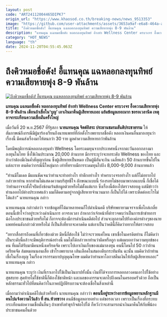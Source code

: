 ```yaml
---
layout: post
code: "ART24112004465DIPK7"
origin_url: "https://www.khaosod.co.th/breaking-news/news_9513353"
image: "https://github.com/user-attachments/assets/3653a9af-e6a8-464a-ab4a-94b54104a1a3"
title: "ถึงคิวหมอชื่อดัง! อี้แทนคุณ แฉหลอกลงทุนทิพย์ ความเสียหายพุ่ง 8-9 พันล้าน"
description: "แทนคุณ แฉหมอชื่อดัง หลอกลงทุนทิพย์ อ้างทำ Wellness Center ครบวงจร อึ้งความเสียหายพุ่ง 8-9 พันล้าน เตือนถ้าเชื่อใน‘บุญ’ เอาเงินมาคืนผู้เสียหายเถอะ แย้มข้อมูลเยอะมาก"
category: "HOT_NEWS"
language: "th"
date: 2024-11-20T04:55:45.063Z
---
```


# ถึงคิวหมอชื่อดัง! อี้แทนคุณ แฉหลอกลงทุนทิพย์ ความเสียหายพุ่ง 8-9 พันล้าน

[![ถึงคิวหมอชื่อดัง! อี้แทนคุณ แฉหลอกลงทุนทิพย์ ความเสียหายพุ่ง 8-9 พันล้าน](https://www.khaosod.co.th/wpapp/uploads/2024/11/doctor-2.jpg "ถึงคิวหมอชื่อดัง! อี้แทนคุณ แฉหลอกลงทุนทิพย์ ความเสียหายพุ่ง 8-9 พันล้าน")](https://www.khaosod.co.th/wpapp/uploads/2024/11/doctor-2.jpg)

**แทนคุณ แฉหมอชื่อดัง หลอกลงทุนทิพย์ อ้างทำ Wellness Center ครบวงจร อึ้งความเสียหายพุ่ง 8-9 พันล้าน เตือนถ้าเชื่อใน‘บุญ’ เอาเงินมาคืนผู้เสียหายเถอะ แย้มข้อมูลเยอะมาก ขอรอเวลานิด เหตุอาจกระเทือนความเชื่อมั่นครั้งใหญ่**

เมื่อวันที่ 20 พ.ย.2567 ที่รัฐสภา **นายแทนคุณ จิตต์อิสระ ประธานชมรมสันติประชาธรรม** ให้สัมภาษณ์ถึงกรณีมีผู้มาร้องเรียนถึงนายแพทย์ที่ก่อตั้งโรงพยาบาลชื่อดัง หลอกเงินคนอื่นมาลงทุนว่า เรื่องนี้ มีคนส่งเรื่องมาให้ตนกว่า 30 ราย มูลค่าความเสียหายกว่าพันล้าน

โดยมีพฤติการณ์หลอกลงทุนทำ Wellness โดยระดมทุนจากประเทศหนึ่งจากตะวันออกกลางมาลงทุนในไทย ซึ่งใช้เงินประมาณ 20,000 ล้านบาท มีการระบุว่าจะยกระดับ Wellness ของไทย และอ้างว่าต้องมีเงินค้ำสัญญาก่อน ซึ่งผู้เสียหายเป็นหมอ เป็นผู้มีอันจะกิน เฉลี่ยแล้ว 50 ล้านบาทขึ้นไปในแต่ละราย ตนคิดว่ากรณีนี้ใหญ่มาก เท่าที่ทราบมีการระดมทุนไปถึง 8,000-9,000 ล้านบาทแล้ว

“ท่านมีโมเดล มีแผนชัดเจนว่าท่านจะทำอย่างไร ทำตึกอย่างไร ทำครบวงจรอย่างไร แต่ก็ไม่อยากไปกล่าวหาท่าน หากท่านไม่แสดงความบริสุทธิ์ใจ ลักษณะแบบนี้ ร่องรอยไม่ชอบมาพากลแบบนี้ ก็เชื่อได้ว่าท่านอาจจะตั้งใจปิดบังซ่อนเร้นข้อมูลด้วยหรือไม่ตั้งแต่แรก ซึ่งเรื่องนี้ต้องไปตรวจสอบดู แต่มีข่าวว่าท่านออกไปต่างประเทศแล้ว ผมก็ติดตามอยู่จากผู้เสียหายจำนวนมาก ก็เป็นไปได้ เพราะติดต่ออะไรไม่ได้แล้ว” นายแทนคุณ กล่าว

นายแทนคุณ กล่าวต่อว่า จากข้อมูลที่ได้มาหลายคนก็ไปดำเนินคดี บริษัทพยายามเจรจาเพื่อไกล่เกลี่ย ตอนนี้เข้าใจว่าอยู่ระหว่างดำเนินการ อาจรอเวลา ถ้าหากว่าเจ้าหน้าที่ตำรวจพบว่าเป็นการเข้าข่ายการฉ้อโกงประชาชนด้วยหรือไม่ ก็อาจจะต้องมีการดำเนินคดีต่อไป ส่วนจะลุกลามไปยังองค์กรต่างๆของนายแพทย์คนดังกล่าวด้วยหรือไม่ ก็เป็นสิ่งที่ยากจะคาดคิด แต่เอาเป็นว่าคดีนี้ก็คิดว่าอยากให้ตรวจสอบ

“อยากสื่อสารถึงคนที่เกี่ยวข้องด้วย มีหนี้ก็ต้องใช้ ไม่ว่าจะรวยแค่ไหน เขาเชื่อในเครดิตท่าน ก็ไม่คิดว่าเป็นระดับนี้แล้วจะมีพฤติการณ์อย่างนี้ ผมไม่ได้กล่าวหาท่านว่าผิดหรือถูก แต่ผมบอกว่าความทุกข์ของคน ที่ผมได้รับมามีคนหนึ่งเครียดจัด เพราะไปเอาเงินเก็บของแม่มาลงทุน คนนี้โดนไป 50 กว่าล้าน เครียดจัด ล้มหมอนนอนเสื่อ เข้าโรงพยาบาล เส้นเลือดในสมองตีบกระทันหัน ฉะนั้น ผมคิดว่าถ้าท่านเชื่อในเรื่องบุญ ในเรื่องเวรกรรมบาปบุญคุณโทษ ผมคิดว่าท่านหาโอกาสคืนเงินให้กับผู้เสียหายเถอะ” นายแทนคุณ กล่าว

นายแทนคุณ ระบุว่า เงินที่เราเอาไปใช้เป็นเงินบาปทั้งนั้น เงินที่ได้จากการหลอกลวงคนเอาไปใช้อย่างสุขสบาย สุดท้ายไม่ใช้ชาตินี้ก็ต้องใช้ชาติหน้า และผลของกรรมจะตกไปถึงคนในครอบครัวด้วย ถือเป็นหลักธรรมะทั่วไปที่ตนคิดว่าในภาคปฏิบัติรบกวนจะต้องเชื่อในสิ่งเหล่านี้

เมื่อถามว่าดำเนินคดีไปแล้วหรือยัง นายแทนคุณ กล่าวว่า **ตอนนี้อยู่ระหว่างการข้อมูลพยานหลักฐานมีคนไปแจ้งความไว้แล้ว ที่ สน.ห้วยขวาง** ตนมีข้อมูลหลายอย่าง แต่ขอรอเวลา เพราะเป็นเรื่องที่กระทบกระเทือนต่อความเชื่อมั่นอื่นๆ ถ้าเขายังทำธุรกิจต่อไปได้ ก็หวังว่าจะสามารถนำเงินมาคืนให้กับพี่น้องประชาชนคนอื่นด้วย
